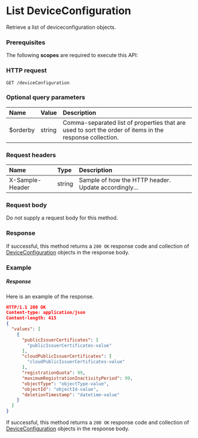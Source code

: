 # List DeviceConfiguration

Retrieve a list of deviceconfiguration objects.
### Prerequisites
The following **scopes** are required to execute this API: 
### HTTP request
<!-- { "blockType": "ignored" } -->
```http
GET /deviceConfiguration
```
### Optional query parameters
|Name|Value|Description|
|:---------------|:--------|:-------|
|$orderby|string|Comma-separated list of properties that are used to sort the order of items in the response collection.|

### Request headers
| Name       | Type | Description|
|:-----------|:------|:----------|
| X-Sample-Header  | string  | Sample of how the HTTP header. Update accordingly...|

### Request body
Do not supply a request body for this method.
### Response
If successful, this method returns a `200 OK` response code and collection of [DeviceConfiguration](../resources/deviceconfiguration.md) objects in the response body.
### Example
##### Response
Here is an example of the response.
<!-- {
  "blockType": "response",
  "truncated": false,
  "@odata.type": "deviceconfiguration"
} -->
```json
HTTP/1.1 200 OK
Content-type: application/json
Content-length: 415
{
  "values": [
    {
      "publicIssuerCertificates": [
        "publicIssuerCertificates-value"
      ],
      "cloudPublicIssuerCertificates": [
        "cloudPublicIssuerCertificates-value"
      ],
      "registrationQuota": 99,
      "maximumRegistrationInactivityPeriod": 99,
      "objectType": "objectType-value",
      "objectId": "objectId-value",
      "deletionTimestamp": "datetime-value"
    }
  ]
}
```
If successful, this method returns a `200 OK` response code and collection of [DeviceConfiguration](../resources/deviceconfiguration.md) objects in the response body.

<!-- uuid: 9557fbe0-5efc-466d-8884-ceb5e4303ebf
2015-10-15 16:49:28 UTC -->
<!-- {
  "type": "#page.annotation",
  "description": "List DeviceConfiguration",
  "keywords": "",
  "section": "documentation",
  "tocPath": ""
}-->